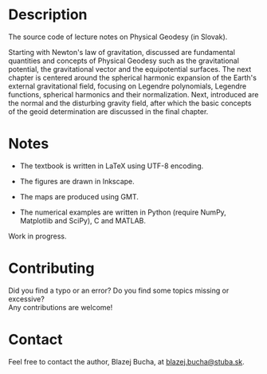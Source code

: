 # Description

The source code of lecture notes on Physical Geodesy (in Slovak).

Starting with Newton's law of gravitation, discussed are fundamental quantities 
and concepts of Physical Geodesy such as the gravitational potential, the 
gravitational vector and the equipotential surfaces.  The next chapter is 
centered around the spherical harmonic expansion of the Earth's external 
gravitational field, focusing on Legendre polynomials, Legendre functions, 
spherical harmonics and their normalization.  Next, introduced are the normal 
and the disturbing gravity field, after which the basic concepts of the geoid 
determination are discussed in the final chapter.


# Notes

* The textbook is written in LaTeX using UTF-8 encoding.

* The figures are drawn in Inkscape.

* The maps are produced using GMT.

* The numerical examples are written in Python (require NumPy, Matplotlib and 
  SciPy), C and MATLAB.

Work in progress.


# Contributing

Did you find a typo or an error?  Do you find some topics missing or excessive?  
Any contributions are welcome!


# Contact

Feel free to contact the author, Blazej Bucha, at 
[blazej.bucha@stuba.sk](mailto:blazej.bucha@stuba.sk).
